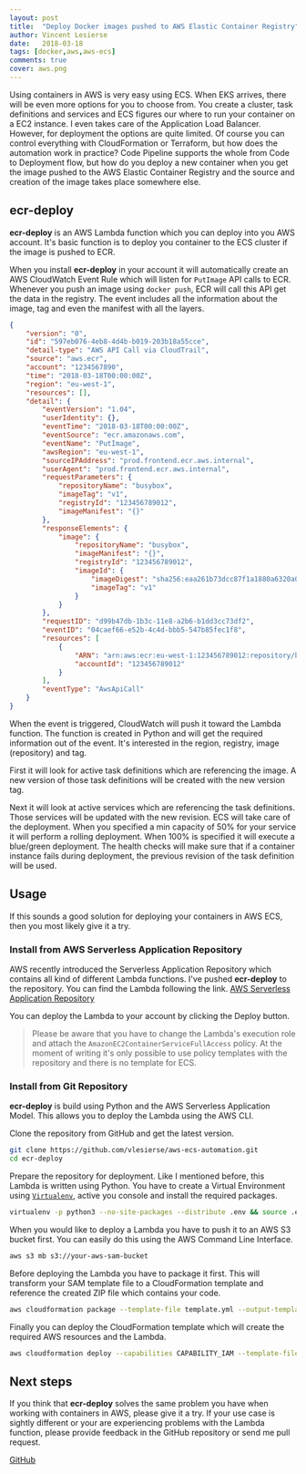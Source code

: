 ```yaml
---
layout: post
title:  "Deploy Docker images pushed to AWS Elastic Container Registry"
author: Vincent Lesierse
date:   2018-03-18
tags: [docker,aws,aws-ecs]
comments: true
cover: aws.png
---
```

Using containers in AWS is very easy using ECS. When EKS arrives, there will be even more options for you to choose from. You create a cluster, task definitions and services and ECS figures our where to run your container on a EC2 instance. I even takes care of the Application Load Balancer. However, for deployment the options are quite limited. Of course you can control everything with CloudFormation or Terraform, but how does the automation work in practice? Code Pipeline supports the whole from Code to Deployment flow, but how do you deploy a new container when you get the image pushed to the AWS Elastic Container Registry and the source and creation of the image takes place somewhere else.

## ecr-deploy
**ecr-deploy** is an AWS Lambda function which you can deploy into you AWS account. It's basic function is to deploy you container to the ECS cluster if the image is pushed to ECR.

When you install **ecr-deploy** in your account it will automatically create an AWS CloudWatch Event Rule which will listen for `PutImage` API calls to ECR. Whenever you push an image using `docker push`, ECR will call this API get the data in the registry. The event includes all the information about the image, tag and even the manifest with all the layers.

```json
{
    "version": "0",
    "id": "597eb076-4eb8-4d4b-b019-203b18a55cce",
    "detail-type": "AWS API Call via CloudTrail",
    "source": "aws.ecr",
    "account": "1234567890",
    "time": "2018-03-18T00:00:00Z",
    "region": "eu-west-1",
    "resources": [],
    "detail": {
        "eventVersion": "1.04",
        "userIdentity": {},
        "eventTime": "2018-03-18T00:00:00Z",
        "eventSource": "ecr.amazonaws.com",
        "eventName": "PutImage",
        "awsRegion": "eu-west-1",
        "sourceIPAddress": "prod.frontend.ecr.aws.internal",
        "userAgent": "prod.frontend.ecr.aws.internal",
        "requestParameters": {
            "repositoryName": "busybox",
            "imageTag": "v1",
            "registryId": "123456789012",
            "imageManifest": "{}"
        },
        "responseElements": {
            "image": {
                "repositoryName": "busybox",
                "imageManifest": "{}",
                "registryId": "123456789012",
                "imageId": {
                    "imageDigest": "sha256:eaa261b73dcc87f1a1880a6320a06867fcb6db77b4bb6139cf9b9059c9af95eb",
                    "imageTag": "v1"
                }
            }
        },
        "requestID": "d99b47db-1b3c-11e8-a2b6-b1dd3cc73df2",
        "eventID": "04caef66-e52b-4c4d-bbb5-547b85fec1f8",
        "resources": [
            {
                "ARN": "arn:aws:ecr:eu-west-1:123456789012:repository/busybox",
                "accountId": "123456789012"
            }
        ],
        "eventType": "AwsApiCall"
    }
}
```
When the event is triggered, CloudWatch will push it toward the Lambda function. The function is created in Python and will get the required information out of the event. It's interested in the region, registry, image (repository) and tag.

First it will look for active task definitions which are referencing the image. A new version of those task definitions will be created with the new version tag. 

Next it will look at active services which are referencing the task definitions. Those services will be updated with the new revision. ECS will take care of the deployment. When you specified a min capacity of 50% for your service it will perform a rolling deployment. When 100% is specified it will execute a blue/green deployment. The health checks will make sure that if a container instance fails during deployment, the previous revision of the task definition will be used.

## Usage
If this sounds a good solution for deploying your containers in AWS ECS, then you most likely give it a try.

### Install from AWS Serverless Application Repository
AWS recently introduced the Serverless Application Repository which contains all kind of different Lambda functions. I've pushed **ecr-deploy** to the repository. You can find the Lambda following the link. [AWS Serverless Application Repository](https://serverlessrepo.aws.amazon.com/applications/arn:aws:serverlessrepo:us-east-1:109625914275:applications~ecr-deploy)

You can deploy the Lambda to your account by clicking the Deploy button.

> Please be aware that you have to change the Lambda's execution role and attach the `AmazonEC2ContainerServiceFullAccess` policy. At the moment of writing it's only possible to use policy templates with the repository and there is no template for ECS.

### Install from Git Repository
**ecr-deploy** is build using Python and the AWS Serverless Application Model. This allows you to deploy the Lambda using the AWS CLI.

Clone the repository from GitHub and get the latest version.
```sh
git clone https://github.com/vlesierse/aws-ecs-automation.git
cd ecr-deploy
```

Prepare the repository for deployment. Like I mentioned before, this Lambda is written using Python. You have to create a Virtual Environment using [`Virtualenv`](https://virtualenv.pypa.io/en/stable), active you console and install the required packages.
```sh
virtualenv -p python3 --no-site-packages --distribute .env && source .env/bin/activate && pip install -r requirements.txt
```

When you would like to deploy a Lambda you have to push it to an AWS S3 bucket first. You can easily do this using the AWS Command Line Interface.
```sh
aws s3 mb s3://your-aws-sam-bucket
```

Before deploying the Lambda you have to package it first. This will transform your SAM template file to a CloudFormation template and reference the created ZIP file which contains your code.
```sh
aws cloudformation package --template-file template.yml --output-template-file template-packaged.yml --s3-bucket your-aws-sam-bucket
```

Finally you can deploy the CloudFormation template which will create the required AWS resources and the Lambda.
```sh
aws cloudformation deploy --capabilities CAPABILITY_IAM --template-file template-packaged.yml --stack-name <YOUR STACK NAME> --parameter-overrides Cluster=<YOUR CLUSTER>
```

## Next steps
If you think that **ecr-deploy** solves the same problem you have when working with containers in AWS, please give it a try. If your use case is sightly different or your are experiencing problems with the Lambda function, please provide feedback in the GitHub repository or send me pull request.

[GitHub](https://github.com/vlesierse/aws-ecs-automation)
